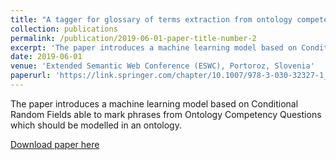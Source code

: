 ```yaml
---
title: "A tagger for glossary of terms extraction from ontology competency questions"
collection: publications
permalink: /publication/2019-06-01-paper-title-number-2
excerpt: 'The paper introduces a machine learning model based on Conditional Random Fields able to mark phrases from Ontology Competency Questions which should be modelled in an ontology.'
date: 2019-06-01
venue: 'Extended Semantic Web Conference (ESWC), Portoroz, Slovenia'
paperurl: 'https://link.springer.com/chapter/10.1007/978-3-030-32327-1_36'
---
```

The paper introduces a machine learning model based on Conditional Random Fields able to mark phrases from Ontology Competency Questions which should be modelled in an ontology.

[Download paper here](https://link.springer.com/chapter/10.1007/978-3-030-32327-1_36)